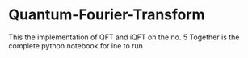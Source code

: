 # Quantum-Fourier-Transform
This the implementation of QFT and iQFT on the no. 5
Together is the complete python notebook for ine to run
